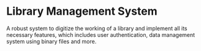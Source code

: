 # Library Management System
A robust system to digitize the working of a library and implement all its necessary features, which includes user authentication, data management system using binary files and more.
